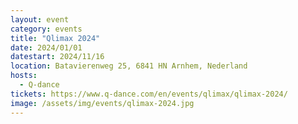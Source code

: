 ```yaml
---
layout: event
category: events
title: "Qlimax 2024"
date: 2024/01/01
datestart: 2024/11/16
location: Batavierenweg 25, 6841 HN Arnhem, Nederland
hosts:
  - Q-dance
tickets: https://www.q-dance.com/en/events/qlimax/qlimax-2024/
image: /assets/img/events/qlimax-2024.jpg
---
```

